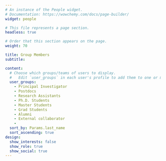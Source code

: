 ```yaml
---
# An instance of the People widget.
# Documentation: https://wowchemy.com/docs/page-builder/
widget: people

# This file represents a page section.
headless: true

# Order that this section appears on the page.
weight: 70

title: Group Members
subtitle:

content:
  # Choose which groups/teams of users to display.
  #   Edit `user_groups` in each user's profile to add them to one or more of these groups.
  user_groups:
    - Principal Investigator
    - Postdocs
    - Research Assistants
    - Ph.D. Students
    - Master Students
    - Grad Students
    - Alumni
    - External collaborator
    - 
  sort_by: Params.last_name
  sort_ascending: true
design:
  show_interests: false
  show_role: true
  show_social: true
---
```

